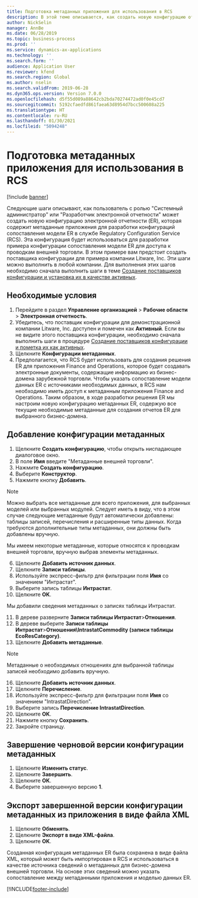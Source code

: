 ```yaml
---
title: Подготовка метаданных приложения для использования в RCS
description: В этой теме описывается, как создать новую конфигурацию отчетности, которая содержит метаданные приложения.
author: NickSelin
manager: AnnBe
ms.date: 06/28/2019
ms.topic: business-process
ms.prod: ''
ms.service: dynamics-ax-applications
ms.technology: ''
ms.search.form: ''
audience: Application User
ms.reviewer: kfend
ms.search.region: Global
ms.author: nselin
ms.search.validFrom: 2019-06-28
ms.dyn365.ops.version: Version 7.0.0
ms.openlocfilehash: d5f55d089a88642cb2bda70274472ad0f0e45cd7
ms.sourcegitcommit: 5192cfaedfd861faea63d8954d7bcc500608a225
ms.translationtype: HT
ms.contentlocale: ru-RU
ms.lasthandoff: 01/30/2021
ms.locfileid: "5094248"
---
```

# <a name="prepare-application-metadata-to-be-used-in-rcs"></a>Подготовка метаданных приложения для использования в RCS
[!include [banner](../../includes/banner.md)]

Следующие шаги описывают, как пользователь с ролью "Системный администратор" или "Разработчик электронной отчетности" может создать новую конфигурацию электронной отчетности (ER), которая содержит метаданные приложения для разработки конфигураций сопоставления модели ER в службе Regulatory Configuration Service (RCS). Эта конфигурация будет использоваться для разработки примера конфигурации сопоставления модели ER для доступа к проводкам внешней торговли. В этом примере вам предстоит создать поставщика конфигурации для примера компании Litware, Inc. Эти шаги можно выполнить в любой компании. Для выполнения этих шагов необходимо сначала выполнить шаги в теме [Создание поставщиков конфигурации и установка их в качестве активных](er-configuration-provider-mark-it-active-2016-11.md).

## <a name="prerequisites"></a>Необходимые условия
1.    Перейдите в раздел **Управление организацией** > **Рабочие области** > **Электронная отчетность**. 
2.    Убедитесь, что поставщик конфигурации для демонстрационной компании Litware, Inc. доступен и помечен как **Активный**. Если вы не видите этого поставщика конфигурации, необходимо сначала выполнить шаги в процедуре [Создание поставщиков конфигурации и пометка их как активных](er-configuration-provider-mark-it-active-2016-11.md). 
3.    Щелкните **Конфигурации метаданных**. 
4.    Предполагается, что RCS будет использовать для создания решения ER для приложения Finance and Operations, которое будет создавать электронные документы, содержащие информацию из бизнес-домена зарубежной торговли. Чтобы указать сопоставление модели данных ER с источниками необходимых данных, в RCS нам необходимо иметь доступ к метаданным приложения Finance and Operations. Таким образом, в ходе разработки решения ER мы настроим новую конфигурацию метаданных ER, содержую все текущие необходимые метаданные для создания отчетов ER для выбранного бизнес-домена. 

## <a name="add-metadata-configuration"></a>Добавление конфигурации метаданных 
1.    Щелкните **Создать конфигурацию**, чтобы открыть ниспадающее диалоговое окно. 
2.    В поле **Имя** введите "Метаданные внешней торговли". 
3.    Нажмите **Создать конфигурацию**. 
4.    Выберите **Конструктор**. 
5.    Нажмите кнопку **Добавить**. 
  
> [!NOTE]
> Можно выбрать все метаданные для всего приложения, для выбранных моделей или выбранных модулей. Следует иметь в виду, что в этом случае следующие метаданные будут автоматически добавлены: таблицы записей, перечисления и расширенные типы данных. Когда требуются дополнительные типы метаданных, они должны быть добавлены вручную. 
 
Мы имеем некоторые метаданные, которые относятся к проводкам внешней торговли, вручную выбрав элементы метаданных. 
  
6.    Щелкните **Добавить источник данных**. 
7.    Щелкните **Записи таблицы**. 
8.    Используйте экспресс-фильтр для фильтрации поля **Имя** со значением "Интрастат". 
9.    Выберите запись таблицы **Интрастат**. 
10.    Щелкните **OK**.
  
Мы добавили сведения метаданных о записях таблицы Интрастат. 
  
11.    В дереве разверните **Записи таблицы Интрастат**\>**Отношения**. 
12.    В дереве выберите **Записи таблицы Интрастат**\>**Отношения\IntrastatCommodity (записи таблицы EcoResCategory)**.     
13.    Щелкните **Добавить метаданные**. 
  
> [!NOTE]
> Метаданные о необходимых отношениях для выбранной таблицы записей необходимо добавить вручную. 
  
16.    Щелкните **Добавить источник данных**. 
17.    Щелкните **Перечисление**. 
18.    Используйте экспресс-фильтр для фильтрации поля **Имя** со значением "IntrastatDirection". 
19.    Выберите запись **Перечисление IntrastatDirection**. 
20.    Щелкните **OK**. 
21.    Нажмите кнопку **Сохранить**.  
22.    Закройте страницу. 
  
## <a name="complete-the-draft-version-of-metadata-configuration"></a>Завершение черновой версии конфигурации метаданных
1.    Щелкните **Изменить статус**. 
2.    Щелкните **Завершить**. 
3.    Щелкните **OK**. 
4.    Выберите завершенную версию **1**. 
  
## <a name="export-the-completed-version-of-metadata-configuration-from-application-as-xml-file"></a>Экспорт завершенной версии конфигурации метаданных из приложения в виде файла XML
1.    Щелкните **Обменять**. 
2.    Щелкните **Экспорт в виде XML-файла**. 
3.    Щелкните **OK**. 
    
Созданная конфигурация метаданных ER была сохранена в виде файла XML, который может быть импортирован в RCS и использоваться в качестве источника сведений о метаданных для бизнес-домена внешней торговли. На основе этих сведений можно указать сопоставление между метаданными приложения и моделью данных ER.


[!INCLUDE[footer-include](../../../../includes/footer-banner.md)]